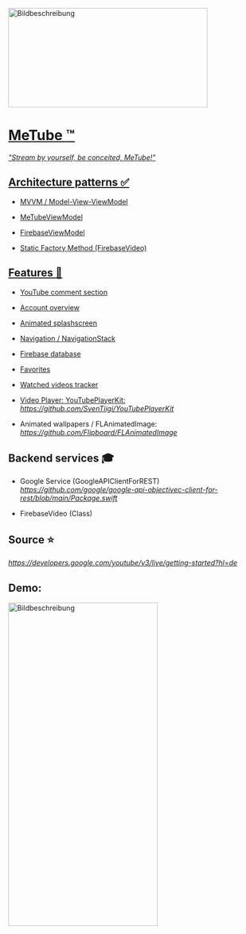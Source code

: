 
<a href="https://freeimage.host/de"><img src="https://iili.io/H4Npwnp.jpg" alt="Bildbeschreibung" width="400" height="200">

# MeTube :tm:

*"Stream by yourself, be conceited, MeTube!"*

## Architecture patterns :white_check_mark:

- MVVM / Model-View-ViewModel
* MeTubeViewModel
- FirebaseViewModel
+ Static Factory Method (FirebaseVideo)

## Features :rocket:
- YouTube comment section
* Account overview
+ Animated splashscreen
* Navigation / NavigationStack
- Firebase database
* Favorites
+ Watched videos tracker
* Video Player: YouTubePlayerKit: *https://github.com/SvenTiigi/YouTubePlayerKit*
+ Animated wallpapers / FLAnimatedImage: *https://github.com/Flipboard/FLAnimatedImage*

## Backend services :mortar_board:
* Google Service (GoogleAPIClientForREST) *https://github.com/google/google-api-objectivec-client-for-rest/blob/main/Package.swift*
+ FirebaseVideo (Class)

## Source :star:
*https://developers.google.com/youtube/v3/live/getting-started?hl=de*

## Demo:
<a href="https://freeimage.host/i/H4OBtUv"><img src="https://iili.io/H4OBtUv.png" alt="Bildbeschreibung" width="300" height="650"></a>
